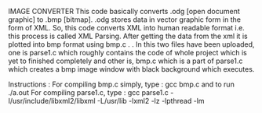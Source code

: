 IMAGE CONVERTER
        This code basically converts .odg [open document graphic] to .bmp [bitmap]. 
        .odg stores data in vector graphic form in the form of XML.
        So, this code converts XML into human readable format i.e. this process is called XML Parsing.
        After getting the data from the xml it is plotted into bmp format using bmp.c .
.
In this two files have been uploaded,
one is parse1.c which roughly contains the code of whole project which is yet to finished completely and other is,
bmp.c which is a part of parse1.c which  creates a bmp image window with black background which executes.

Instructions :
For compiling bmp.c simply, type : gcc bmp.c and to run ./a.out
For compiling parse1.c, type : gcc parse1.c -I/usr/include/libxml2/libxml -L/usr/lib -lxml2 -lz -lpthread -lm
